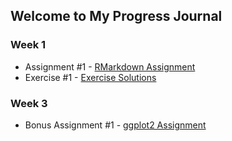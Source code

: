 ## Welcome to My Progress Journal

### Week 1
- Assignment #1 - [RMarkdown Assignment](FirstAssignment.html)
- Exercise #1 - [Exercise Solutions](FirstExercise.html)

### Week 3
- Bonus Assignment #1 - [ggplot2 Assignment](BonusAssignment1.html)
